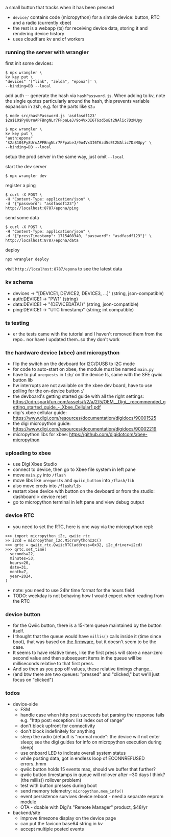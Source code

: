 a small button that tracks when it has been pressed

- `device/` contains code (micropython) for a simple device: button, RTC and a radio (currently xbee)
- the rest is a webapp (ts) for receiving device data, storing it and rendering device history
- uses cloudflare kv and cf workers


### running the server with wrangler
first init some devices:

```
$ npx wrangler \
kv key put \
"devices" '["link", "zelda", "epona"]' \
--binding=DB --local
```

add auth -- generate the hash via `hashPassword.js`.
When adding to kv, note the single quotes particularly around the hash,
this prevents variable expansion in zsh, e.g. for the parts like `$2a`

```
$ node src/hashPassword.js 'asdfasdf123'
$2a$10$Py8UruAPFBngNLr7FFpaLeJ/9o4Vx3I6T6zd5sEt2NAlic7DzMUpy

$ npx wrangler \
kv key put \
"auth:epona" '$2a$10$Py8UruAPFBngNLr7FFpaLeJ/9o4Vx3I6T6zd5sEt2NAlic7DzMUpy' \
--binding=DB --local
```

setup the prod server in the same way, just omit `--local`

start the dev server
```
$ npx wrangler dev
```

register a ping
```
$ curl -X POST \
-H "Content-Type: application/json" \
-d '{"password": "asdfasdf123"}'
http://localhost:8787/epona/ping
```

send some data
```
$ curl -X POST \
-H "Content-Type: application/json" \
-d '{"pressTimestamp": 1715408340, "password": "asdfasdf123"}' \
http://localhost:8787/epona/data
```

deploy
```
npx wrangler deploy
```

visit `http://localhost:8787/epona` to see the latest data


### kv schema
- devices -> "[DEVICE1, DEVICE2, DEVICE3, ...]" (string, json-compatible)
- auth:DEVICE1 -> "PW1" (string)
- data:DEVICE1 -> "{DEVICEDATA1}" (string, json-compatible)
- ping:DEVICE1 -> "UTC timestamp" (string; int compatible)


### ts testing
- er the tests came with the tutorial
and I haven't removed them from the repo..
nor have I updated them..so they don't work


### the hardware device (xbee) and micropython
- flip the switch on the devboard for I2C/DUSB to I2C mode
- for code to auto-start on xbee, the module must be named `main.py`
- have to put `urequests` in `lib/` on the device fs,
same with the SFE qwiic button lib
- hw interrupts are not available on the xbee dev board,
have to use polling for the on-device button :/
- the devboard's getting started guide with all the right settings:
https://cdn.sparkfun.com/assets/f/2/a/2/5/OEM__Digi__recommended_getting_started_guide_-_Xbee_Cellular1.pdf
- digi's xbee cellular guide:
https://www.digi.com/resources/documentation/digidocs/90001525
- the digi micropython guide:
https://www.digi.com/resources/documentation/digidocs/90002219
- micropython libs for xbee: https://github.com/digidotcom/xbee-micropython


### uploading to xbee
- use Digi Xbee Studio
- connect to device, then go to Xbee file system in left pane
- move `main.py` into `/flash`
- move libs like `urequests` and `qwiic_button` into `/flash/lib`
- also move creds into `/flash/lib`
- restart xbee device with button on the devboard
or from the studio: dashboard > device reset
- go to micropython terminal in left pane and view debug output


### device RTC
- you need to set the RTC, here is one way via the micropython repl:

```
>>> import micropython_i2c, qwiic_rtc
>> i2cd = micropython_i2c.MicroPythonI2C()
>>> qrtc = qwiic_rtc.QwiicRTC(address=0x32, i2c_driver=i2cd)
>>> qrtc.set_time(
  seconds=22,
  minutes=53,
  hours=20,
  date=31,
  month=7,
  year=2024,
)
```

- note: you need to use 24hr time format for the hours field
- TODO: weekday is not behaving how I would expect when reading from the RTC


### device button
- for the Qwiic button, there is a 15-item queue maintained by the button itself.
- I thought that the queue would have `millis()` calls inside it (time since boot),
that was based on [the firmware](https://github.com/sparkfun/Qwiic_Button/blob/e89a82fe2ddb293bfe0d6d9f63ccf4782a77c359/Firmware/Qwiic_Button/interrupts.ino#L113),
but it doesn't seem to be the case.
- It seems to have relative times, like the first press will store a near-zero second value
and then subsequent items in the queue will be milliseconds relative to that first press.
- And so then as you pop off values, these relative timings change..
- (and btw there are two queues: "pressed" and "clicked," but we'll just focus on "clicked")


### todos
- device-side
	- FSM
	- handle case when http post succeeds but parsing the response fails
	e.g. "http post: exception: list index out of range"
	- don't block upfront for connectivity
	- don't block indefinitely for anything
	- sleep the radio (default is "normal mode": the device will not enter sleep;
	see the digi guides for info on micropython execution during sleep)
	- use onboard LED to indicate overall system status
	- while posting data, got in endless loop of ECONNREFUSED errors..hmm
	- qwiic button holds 15 events max, should we buffer that further?
	- qwiic button timestamps in queue will rollover after ~30 days I think? (the millis() rollover problem)
	- test with button presses during boot
	- send memory telemetry: `micropython.mem_info()`
	- event persistence survives device reboot - need a separate eeprom module
	- OTA - doable with Digi's "Remote Manager" product, $48/yr
- backend/site
	- improve timezone display on the device page
	- can put the favicon base64 string in kv
    - accept multiple posted events
